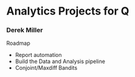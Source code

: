 # Analytics Projects for Q
### Derek Miller

Roadmap

+ Report automation
+ Build the Data and Analysis pipeline
+ Conjoint/Maxdiff Bandits
